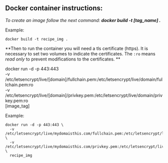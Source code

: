 ## Docker container instructions:

*To create an image follow the next command:*
***docker build -t [tag_name] .***

Example:

    docker build -t recipe_img .
**Then to run the container you will need a tls certificate (https). It is necessary to set two volumes to indicate the certificates. The `:ro` means *read only* to prevent modifications to the certificates. **

docker run -d -p 443:443 \
  -v /etc/letsencrypt/live/[domain]/fullchain.pem:/etc/letsencrypt/live/domain/fullchain.pem:ro \
  -v /etc/letsencrypt/live/[domain]/privkey.pem:/etc/letsencrypt/live/domain/privkey.pem:ro \
  [image_tag]
  
 Example:

	docker run -d -p 443:443 \
	  -v /etc/letsencrypt/live/mydomaisthis.com/fullchain.pem:/etc/letsencrypt/live/domain/fullchain.pem:ro \
	  -v /etc/letsencrypt/live/mydomaisthis.com/privkey.pem:/etc/letsencrypt/live/domain/privkey.pem:ro \
	  recipe_img


